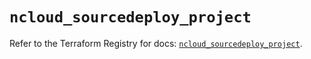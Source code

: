 # `ncloud_sourcedeploy_project`

Refer to the Terraform Registry for docs: [`ncloud_sourcedeploy_project`](https://registry.terraform.io/providers/navercloudplatform/ncloud/4.0.4/docs/resources/sourcedeploy_project).
